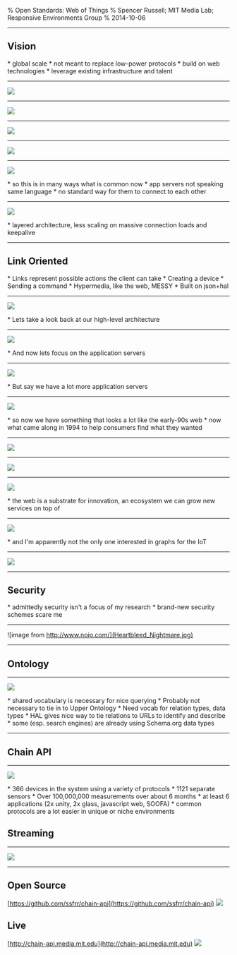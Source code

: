 % Open Standards: Web of Things
% Spencer Russell; MIT Media Lab; Responsive Environments Group
% 2014-10-06

---

## Vision
<div class="notes">
* global scale
* not meant to replace low-power protocols
* build on web technologies
* leverage existing infrastructure and talent
</div>

---

![](vision_1.svg)

---

![](vision_2.svg)

---

![](vision_3.svg)

---

![](vision_4.svg)

---

![](vision_5.svg)
<div class="notes">
* so this is in many ways what is common now
* app servers not speaking same language
* no standard way for them to connect to each other
</div>

---

![](vision_6.svg)
<div class="notes">
* layered architecture, less scaling on massive connection loads and keepalive
</div>

---

Link Oriented
-------------

<div class="notes">
* Links represent possible actions the client can take
    * Creating a device
    * Sending a command
* Hypermedia, like the web, MESSY
* Built on json+hal
</div>

---

![](resource_relations.svg)
<div class="notes">
* Lets take a look back at our high-level architecture
</div>

---

![](vision_6.svg)
<div class="notes">
* And now lets focus on the application servers
</div>

---

![](search_1.svg)
<div class="notes">
* But say we have a lot more application servers
</div>

---

![](search_2.svg)
<div class="notes">
* so now we have something that looks a lot like the early-90s web
* now what came along in 1994 to help consumers find what they wanted
</div>

---

![](search_3.svg)

---

![](search_4.svg)

---

![](search_5.svg)
<div class="notes">
* the web is a substrate for innovation, an ecosystem we can grow new services
  on top of
</div>

---

![](search_6.svg)

<div class="notes">
* and I'm apparently not the only one interested in graphs for the IoT
</div>


---

![](iot2014_banner.png)

---

Security
--------

<div class="notes">
* admittedly security isn't a focus of my research
* brand-new security schemes scare me
</div>

---

![image from http://www.noip.com/](Heartbleed_Nightmare.jpg)

---

Ontology
--------

---

![](resource_relations.svg)

<div class="notes">
* shared vocabulary is necessary for nice querying
* Probably not necessary to tie in to Upper Ontology
* Need vocab for relation types, data types
* HAL gives nice way to tie relations to URLs to identify and describe
* some (esp. search engines) are already using Schema.org data types
</div>

---

## Chain API

---

![](scope2.svg)

<div class="notes">
* 366 devices in the system using a variety of protocols
* 1121 separate sensors
* Over 100,000,000 measurements over about 6 months
* at least 6 applications (2x unity, 2x glass, javascript web, SOOFA)
* common protocols are a lot easier in unique or niche environments
</div>


Streaming
---------

---

![](streaming.svg)

---

Open Source
-----------

[https://github.com/ssfrr/chain-api](https://github.com/ssfrr/chain-api)
![](github_screen.png)

Live
----

[http://chain-api.media.mit.edu](http://chain-api.media.mit.edu)
![](chain_screen.png)
